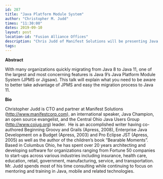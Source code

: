 ```yaml
---
id: 287
title: "Java Platform Module System"
author: "Christopher M. Judd"
times: "11:30:00"
dates: 2019-09-10
layout: post
location-id: "Fusion Alliance Offices"  
description: "Chris Judd of Manifest Solutions will be presenting Java Platform Module System (JPMS/Jigsaw)"
tags: 
---
```

**Abstract**

With many organizations quickly migrating from Java 8 to Java 11, one of the largest and most concerning features is Java 9’s Java Platform Module System (JPMS or Jigsaw). This talk will explain what you need to be aware to better take advantage of JPMS and easy the migration process to Java 11.

**Bio**

Christopher Judd is CTO and partner at Manifest Solutions (http://www.manifestcorp.com), an international speaker, Java Champion, an open source evangelist, and the Central Ohio Java Users Group (http://www.cojug.org) leader.  He is an accomplished writer having co-authored Beginning Groovy and Grails (Apress, 2008), Enterprise Java Development on a Budget (Apress, 2003) and Pro Eclipse JST (Apress, 2005) as well as the author of the children’s book “Bearable Moments”.  Based in Columbus Ohio, he has spent over 20 years architecting and developing software for organizations ranging from Fortune 50 companies to start-ups across various industries including insurance, health care, education, retail, government, manufacturing, service, and transportation.  Mr. Judd spends most of his time consulting while continuing to focus on mentoring and training in Java, mobile and related technologies.